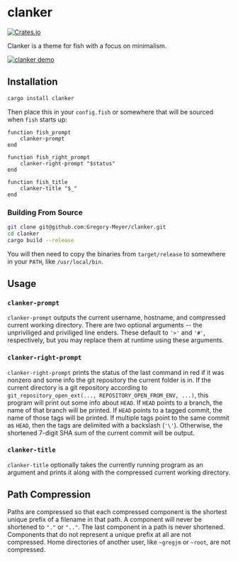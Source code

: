 # clanker

[![Crates.io](https://img.shields.io/crates/v/clanker.svg)](https://crates.io/crates/clanker)

Clanker is a theme for fish with a focus on minimalism.

[![clanker demo](https://asciinema.org/a/274780.svg)](https://asciinema.org/a/274780)

## Installation

```sh
cargo install clanker
```

Then place this in your `config.fish` or somewhere that will be sourced when
`fish` starts up:

```fish
function fish_prompt
    clanker-prompt
end

function fish_right_prompt
    clanker-right-prompt "$status"
end

function fish_title
    clanker-title "$_"
end
```

### Building From Source

```sh
git clone git@github.com:Gregory-Meyer/clanker.git
cd clanker
cargo build --release
```

You will then need to copy the binaries from `target/release` to somewhere in
your `PATH`, like `/usr/local/bin`.

## Usage

### `clanker-prompt`

`clanker-prompt` outputs the current username, hostname, and compressed current
working directory. There are two optional arguments -- the unpriviliged and
priviliged line enders. These default to `'>'` and `'#'`, respectively, but you may
replace them at runtime using these arguments.

### `clanker-right-prompt`

`clanker-right-prompt` prints the status of the last command in red if it was
nonzero and some info the git repository the current folder is in. If the
current directory is a git repository according to `git_repository_open_ext(..., REPOSITORY_OPEN_FROM_ENV, ...)`, this program will print out some info about
`HEAD`. If `HEAD` points to a branch, the name of that branch will be printed.
If `HEAD` points to a tagged commit, the name of those tags will be printed. If
multiple tags point to the same commit as `HEAD`, then the tags are delimited
with a backslash (`'\'`). Otherwise, the shortened 7-digit SHA sum of the
current commit will be output.

### `clanker-title`

`clanker-title` optionally takes the currently running program as an argument
and prints it along with the compressed current working directory.

## Path Compression

Paths are compressed so that each compressed component is the shortest unique
prefix of a filename in that path. A component will never be shortened to `"."`
or `".."`. The last component in a path is never shortened. Components that do
not represent a unique prefix at all are not compressed. Home directories of
another user, like `~gregjm` or `~root`, are not compressed.


